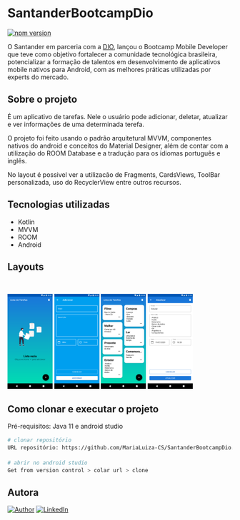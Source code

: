 # SantanderBootcampDio
[![npm version](https://img.shields.io/npm/l/react)](https://github.com/MariaLuiza-CS/SantanderBootcampDio/blob/master/LICENSE)

O Santander em parceria com a [DIO](https://digitalinnovation.one/), lançou o Bootcamp Mobile Developer que teve como objetivo fortalecer a comunidade tecnológica brasileira, potencializar a formação de talentos em desenvolvimento de aplicativos mobile nativos para Android, com as melhores práticas utilizadas por experts do mercado.

## Sobre o projeto

É um aplicativo de tarefas. Nele o usuário pode adicionar, deletar, atualizar e ver informações de uma determinada terefa.

O projeto foi feito usando o padrão arquitetural MVVM, componentes nativos do android e conceitos do Material Designer, além de contar com a utilização do ROOM Database e a tradução para os idiomas português e inglês.

No layout é possivel ver a utilizacão de Fragments, CardsViews, ToolBar personalizada, uso do RecyclerView entre outros recursos. 

## Tecnologias utilizadas
- Kotlin </br>
- MVVM </br>
- ROOM </br>
- Android </br>

## Layouts
<br>
  <p align="left">
            <img alt="adicionando task error campo vazio"
            src="https://github.com/MariaLuiza-CS/SantanderBootcampDio/blob/master/app/src/main/res/drawable/photo01.png" width="20%"
            title="adicionando task error campo vazio">
            <img alt="adicionando task error campo vazio"
            src="https://github.com/MariaLuiza-CS/SantanderBootcampDio/blob/master/app/src/main/res/drawable/photo02.png" width="20%"
            title="adicionando task error campo vazio">
            <img alt="adicionando task error campo vazio"
            src="https://github.com/MariaLuiza-CS/SantanderBootcampDio/blob/master/app/src/main/res/drawable/photo03.png" width="20%"
            title="adicionando task error campo vazio">
            <img alt="adicionando task error campo vazio"
            src="https://github.com/MariaLuiza-CS/SantanderBootcampDio/blob/master/app/src/main/res/drawable/photo04.png" width="20%"
            title="adicionando task error campo vazio">

## Como clonar e executar o projeto

Pré-requisitos: Java 11 e android studio
```bash 
# clonar repositório
URL repositório: https://github.com/MariaLuiza-CS/SantanderBootcampDio.git

# abrir no android studio
Get from version control > colar url > clone
```
## Autora
[![Author](https://img.shields.io/static/v1?label=@author&message=Maria%20Luíza&color=important)](https://github.com/MariaLuiza-CS)
[![LinkedIn](https://img.shields.io/static/v1?label=@linkedin&message=@marialuiza-0&color=blue)](https://www.linkedin.com/in/marialuiza-0/)
